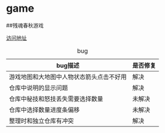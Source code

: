 # game

##残魂春秋游戏

[访问地址](http://hongming-github.github.io/game/index.html)

<table>
   <caption>bug</caption>
   <thead>
      <tr>
         <th>bug描述</th>
         <th>是否修复</th>
      </tr>
   </thead>
   <tbody>
      <tr>
         <td>游戏地图和大地图中人物状态箭头点击不好用</td>
         <td>解决</td>
      </tr>
      <tr>
         <td>仓库中说明的显示问题</td>
         <td>解决</td>
      </tr>
      <tr>
         <td>仓库中秘技和怒技丢失需要选择数量</td>
         <td>未解决</td>
      </tr>
      <tr>
         <td>仓库中选择数量进度条偏移</td>
         <td>未解决</td>
      </tr>
      <tr>
         <td>整理时和独立仓库有冲突</td>
         <td>解决</td>
      </tr>
   </tbody>
</table>
